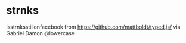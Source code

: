 # strnks
isstrnksstillonfacebook
from  https://github.com/mattboldt/typed.js/ via Gabriel Damon @lowercase
